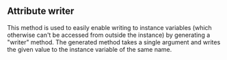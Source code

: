 ## Attribute writer

This method is used to easily enable writing to instance variables (which otherwise can't be accessed from outside the instance) by generating a "writer" method. The generated method takes a single argument and writes the given value to the instance variable of the same name.